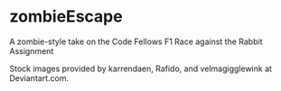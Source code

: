 # zombieEscape
A zombie-style take on the Code Fellows F1 Race against the Rabbit Assignment

Stock images provided by karrendaen, Rafido, and velmagigglewink at Deviantart.com.
